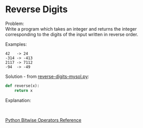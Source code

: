 # Reverse Digits  
  
Problem:  
Write a program which takes an integer and returns the integer corresponding to the digits of the input written in reverse order.  
  
Examples:  
```
42   -> 24  
-314 -> -413  
2117 -> 7112  
-94  -> -49  
```  
  
Solution - from [reverse-digits-mysol.py](reverse-digits-mysol.py):  
```python
def reverse(x):
    return x
```  
  
Explanation:  
  
</br>  
  
[Python Bitwise Operators Reference](https://www.tutorialspoint.com/python/bitwise_operators_example.htm)